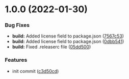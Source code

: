 # 1.0.0 (2022-01-30)


### Bug Fixes

* **build:** Added license field to package.json ([7567c53](https://github.com/oblakstudio/admin-notice-manager/commit/7567c5319b514e41c36e299931ce6f1e571c3b78))
* **build:** Added license field to package.json ([0dbb541](https://github.com/oblakstudio/admin-notice-manager/commit/0dbb5419e7aeec7dcff74528df8f4181ec7e39f5))
* **build:** Fixed .releaserc file ([05dd500](https://github.com/oblakstudio/admin-notice-manager/commit/05dd500225a584a105be90af28f63188f6341883))


### Features

* init commit ([c3d50cd](https://github.com/oblakstudio/admin-notice-manager/commit/c3d50cd025389dd62e60b0e92d765178a4c1236d))
